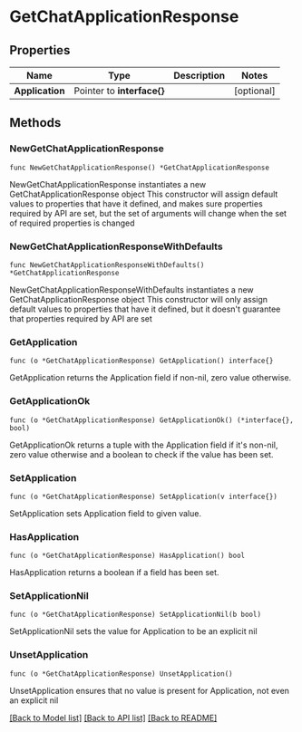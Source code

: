 # GetChatApplicationResponse

## Properties

Name | Type | Description | Notes
------------ | ------------- | ------------- | -------------
**Application** | Pointer to **interface{}** |  | [optional] 

## Methods

### NewGetChatApplicationResponse

`func NewGetChatApplicationResponse() *GetChatApplicationResponse`

NewGetChatApplicationResponse instantiates a new GetChatApplicationResponse object
This constructor will assign default values to properties that have it defined,
and makes sure properties required by API are set, but the set of arguments
will change when the set of required properties is changed

### NewGetChatApplicationResponseWithDefaults

`func NewGetChatApplicationResponseWithDefaults() *GetChatApplicationResponse`

NewGetChatApplicationResponseWithDefaults instantiates a new GetChatApplicationResponse object
This constructor will only assign default values to properties that have it defined,
but it doesn't guarantee that properties required by API are set

### GetApplication

`func (o *GetChatApplicationResponse) GetApplication() interface{}`

GetApplication returns the Application field if non-nil, zero value otherwise.

### GetApplicationOk

`func (o *GetChatApplicationResponse) GetApplicationOk() (*interface{}, bool)`

GetApplicationOk returns a tuple with the Application field if it's non-nil, zero value otherwise
and a boolean to check if the value has been set.

### SetApplication

`func (o *GetChatApplicationResponse) SetApplication(v interface{})`

SetApplication sets Application field to given value.

### HasApplication

`func (o *GetChatApplicationResponse) HasApplication() bool`

HasApplication returns a boolean if a field has been set.

### SetApplicationNil

`func (o *GetChatApplicationResponse) SetApplicationNil(b bool)`

 SetApplicationNil sets the value for Application to be an explicit nil

### UnsetApplication
`func (o *GetChatApplicationResponse) UnsetApplication()`

UnsetApplication ensures that no value is present for Application, not even an explicit nil

[[Back to Model list]](../README.md#documentation-for-models) [[Back to API list]](../README.md#documentation-for-api-endpoints) [[Back to README]](../README.md)


